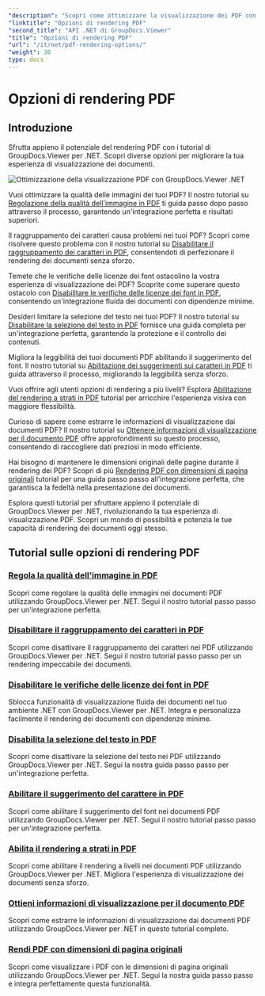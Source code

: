 ```yaml
---
"description": "Scopri come ottimizzare la visualizzazione dei PDF con i tutorial di GroupDocs.Viewer .NET. Esplora le opzioni di rendering dei PDF, come la regolazione della qualità dell'immagine e la disattivazione della selezione del testo."
"linktitle": "Opzioni di rendering PDF"
"second_title": "API .NET di GroupDocs.Viewer"
"title": "Opzioni di rendering PDF"
"url": "/it/net/pdf-rendering-options/"
"weight": 38
type: docs
---
```

# Opzioni di rendering PDF


## Introduzione

Sfrutta appieno il potenziale del rendering PDF con i tutorial di GroupDocs.Viewer per .NET. Scopri diverse opzioni per migliorare la tua esperienza di visualizzazione dei documenti.

![Ottimizzazione della visualizzazione PDF con GroupDocs.Viewer .NET](/viewer/pdf-rendering-options/image.png)

Vuoi ottimizzare la qualità delle immagini dei tuoi PDF? Il nostro tutorial su [Regolazione della qualità dell'immagine in PDF](./adjust-image-quality-pdf/) ti guida passo dopo passo attraverso il processo, garantendo un'integrazione perfetta e risultati superiori.

Il raggruppamento dei caratteri causa problemi nei tuoi PDF? Scopri come risolvere questo problema con il nostro tutorial su [Disabilitare il raggruppamento dei caratteri in PDF](./disable-characters-grouping-pdf/), consentendoti di perfezionare il rendering dei documenti senza sforzo.

Temete che le verifiche delle licenze dei font ostacolino la vostra esperienza di visualizzazione dei PDF? Scoprite come superare questo ostacolo con [Disabilitare le verifiche delle licenze dei font in PDF](./disable-font-license-verifications-pdf/), consentendo un'integrazione fluida dei documenti con dipendenze minime.

Desideri limitare la selezione del testo nei tuoi PDF? Il nostro tutorial su [Disabilitare la selezione del testo in PDF](./disable-text-selection-pdf/) fornisce una guida completa per un'integrazione perfetta, garantendo la protezione e il controllo dei contenuti.

Migliora la leggibilità dei tuoi documenti PDF abilitando il suggerimento del font. Il nostro tutorial su [Abilitazione dei suggerimenti sui caratteri in PDF](./enable-font-hinting-pdf/) ti guida attraverso il processo, migliorando la leggibilità senza sforzo.

Vuoi offrire agli utenti opzioni di rendering a più livelli? Esplora [Abilitazione del rendering a strati in PDF](./enable-layered-rendering-pdf/) tutorial per arricchire l'esperienza visiva con maggiore flessibilità.

Curioso di sapere come estrarre le informazioni di visualizzazione dai documenti PDF? Il nostro tutorial su [Ottenere informazioni di visualizzazione per il documento PDF](./get-view-info-pdf-document/) offre approfondimenti su questo processo, consentendo di raccogliere dati preziosi in modo efficiente.

Hai bisogno di mantenere le dimensioni originali delle pagine durante il rendering dei PDF? Scopri di più [Rendering PDF con dimensioni di pagina originali](./render-pdf-original-page-size/) tutorial per una guida passo passo all'integrazione perfetta, che garantisca la fedeltà nella presentazione dei documenti.

Esplora questi tutorial per sfruttare appieno il potenziale di GroupDocs.Viewer per .NET, rivoluzionando la tua esperienza di visualizzazione PDF. Scopri un mondo di possibilità e potenzia le tue capacità di rendering dei documenti oggi stesso.
## Tutorial sulle opzioni di rendering PDF
### [Regola la qualità dell'immagine in PDF](./adjust-image-quality-pdf/)
Scopri come regolare la qualità delle immagini nei documenti PDF utilizzando GroupDocs.Viewer per .NET. Segui il nostro tutorial passo passo per un'integrazione perfetta.
### [Disabilitare il raggruppamento dei caratteri in PDF](./disable-characters-grouping-pdf/)
Scopri come disattivare il raggruppamento dei caratteri nei PDF utilizzando GroupDocs.Viewer per .NET. Segui il nostro tutorial passo passo per un rendering impeccabile dei documenti.
### [Disabilitare le verifiche delle licenze dei font in PDF](./disable-font-license-verifications-pdf/)
Sblocca funzionalità di visualizzazione fluida dei documenti nel tuo ambiente .NET con GroupDocs.Viewer per .NET. Integra e personalizza facilmente il rendering dei documenti con dipendenze minime.
### [Disabilita la selezione del testo in PDF](./disable-text-selection-pdf/)
Scopri come disattivare la selezione del testo nei PDF utilizzando GroupDocs.Viewer per .NET. Segui la nostra guida passo passo per un'integrazione perfetta.
### [Abilitare il suggerimento del carattere in PDF](./enable-font-hinting-pdf/)
Scopri come abilitare il suggerimento del font nei documenti PDF utilizzando GroupDocs.Viewer per .NET. Segui il nostro tutorial passo passo per un'integrazione perfetta.
### [Abilita il rendering a strati in PDF](./enable-layered-rendering-pdf/)
Scopri come abilitare il rendering a livelli nei documenti PDF utilizzando GroupDocs.Viewer per .NET. Migliora l'esperienza di visualizzazione dei documenti senza sforzo.
### [Ottieni informazioni di visualizzazione per il documento PDF](./get-view-info-pdf-document/)
Scopri come estrarre le informazioni di visualizzazione dai documenti PDF utilizzando GroupDocs.Viewer per .NET in questo tutorial completo.
### [Rendi PDF con dimensioni di pagina originali](./render-pdf-original-page-size/)
Scopri come visualizzare i PDF con le dimensioni di pagina originali utilizzando GroupDocs.Viewer per .NET. Segui la nostra guida passo passo e integra perfettamente questa funzionalità.